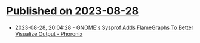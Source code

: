 # [Published on 2023-08-28](index.md)

* [2023-08-28, 20:04:28](https://lobste.rs/s/lpwnid/gnome_s_sysprof_adds_flamegraphs_better) - [GNOME's Sysprof Adds FlameGraphs To Better Visualize Output - Phoronix](https://www.phoronix.com/news/GNOME-Sysprof-FlameGraphs)
